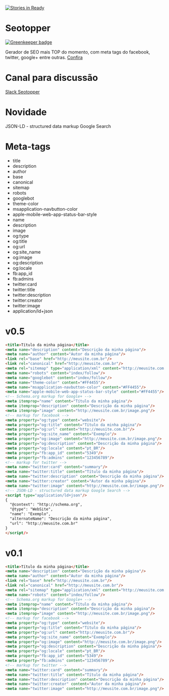 [![Stories in Ready](https://badge.waffle.io/gustavoquinalha/seotopper.png?label=ready&title=Ready)](https://waffle.io/gustavoquinalha/seotopper?utm_source=badge)
# Seotopper

[![Greenkeeper badge](https://badges.greenkeeper.io/gustavoquinalha/seotopper.svg)](https://greenkeeper.io/)

Gerador de SEO mais TOP do momento, com meta tags do facebook, twitter, google+ entre outras. [Confira](https://gustavoquinalha.github.io/seotopper)

# Canal para discussão
[Slack Seotopper](https://seotopper.slack.com/messages)

# Novidade
JSON-LD - structured data markup Google Search

# Meta-tags
- title
- description
- author
- base
- canonical
- sitemap
- robots
- googlebot
- theme-color
- msapplication-navbutton-color
- apple-mobile-web-app-status-bar-style
- name
- description
- image
- og:type
- og:title
- og:url
- og:site_name
- og:image
- og:description
- og:locale
- fb:app_id
- fb:admins
- twitter:card
- twitter:title
- twitter:description
- twitter:creator
- twitter:image
- application/ld+json

# v0.5
```html
<title>Título da minha página</title>
<meta name="description" content="Descrição da minha página"/>
<meta name="author" content="Autor da minha página"/>
<link rel="base" href="http://meusite.com.br"/>
<link rel="canonical" href="http://meusite.com.br"/>
<meta rel="sitemap" type="application/xml" content="http://meusite.com.br/sitemap.xml"/>
<meta name="robots" content="index/follow"/>
<meta name="googlebot" content="index/follow"/>
<meta name="theme-color" content="#FF4455"/>
<meta name="msapplication-navbutton-color" content="#FF4455"/>
<meta name="apple-mobile-web-app-status-bar-style" content="#FF4455"/>
<!-- Schema.org markup for Google+ -->
<meta itemprop="name" content="Título da minha página"/>
<meta itemprop="description" content="Descrição da minha página"/>
<meta itemprop="image" content="http://meusite.com.br/image.png"/>
<!-- markup for facebook -->
<meta property="og:type" content="website"/>
<meta property="og:title" content="Título da minha página"/>
<meta property="og:url" content="http://meusite.com.br"/>
<meta property="og:site_name" content="Exemplo"/>
<meta property="og:image" content="http://meusite.com.br/image.png"/>
<meta property="og:description" content="Descrição da minha página"/>
<meta property="og:locale" content="pt_BR"/>
<meta property="fb:app_id" content="5349"/>
<meta property="fb:admins" content="123456789"/>
<!-- markup for twitter -->
<meta name="twitter:card" content="summary"/>
<meta name="twitter:title" content="Título da minha página"/>
<meta name="twitter:description" content="Descrição da minha página"/>
<meta name="twitter:creator" content="Autor da minha página"/>
<meta name="twitter:image" content="http://meusite.com.br/image.png"/>
<!-- JSON-LD - structured data markup Google Search -->
<script type="application/ld+json"/>
{
  "@context": "http://schema.org",
  "@type": "WebSite",
  "name": "Exemplo",
  "alternateName": "Descrição da minha página",
  "url": "http://meusite.com.br"
}
</script/>
```

# v0.1
```html
<title>Título da minha página</title>
<meta name="description" content="Descrição da minha página"/>
<meta name="author" content="Autor da minha página"/>
<link rel="base" href="http://meusite.com.br"/>
<link rel="canonical" href="http://meusite.com.br"/>
<meta rel="sitemap" type="application/xml" content="http://meusite.com.br/sitemap.xml"/>
<meta name="robots" content="index/follow"/>
<!-- Schema.org markup for Google+ -->
<meta itemprop="name" content="Título da minha página"/>
<meta itemprop="description" content="Descrição da minha página"/>
<meta itemprop="image" content="http://meusite.com.br/image.png"/>
<!-- markup for facebook -->
<meta property="og:type" content="website"/>
<meta property="og:title" content="Título da minha página"/>
<meta property="og:url" content="http://meusite.com.br"/>
<meta property="og:site_name" content="Exemplo"/>
<meta property="og:image" content="http://meusite.com.br/image.png"/>
<meta property="og:description" content="Descrição da minha página"/>
<meta property="og:locale" content="pt_BR"/>
<meta property="fb:app_id" content="5349"/>
<meta property="fb:admins" content="123456789"/>
<!-- markup for twitter -->
<meta name="twitter:card" content="summary"/>
<meta name="twitter:title" content="Título da minha página"/>
<meta name="twitter:description" content="Descrição da minha página"/>
<meta name="twitter:creator" content="Autor da minha página"/>
<meta name="twitter:image" content="http://meusite.com.br/image.png"/>
```
